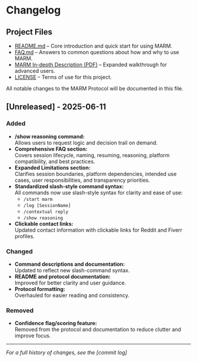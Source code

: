 # Changelog

## Project Files

- [README.md](README.md) – Core introduction and quick start for using MARM.  
- [FAQ.md](FAQ.md) – Answers to common questions about how and why to use MARM.   
- [MARM In-depth Description (PDF)](Marm%20In-depth%20Description.pdf) – Expanded walkthrough for advanced users.  
- [LICENSE](LICENSE) – Terms of use for this project.


All notable changes to the MARM Protocol will be documented in this file.

## [Unreleased] - 2025-06-11

### Added
- **/show reasoning command:**  
  Allows users to request logic and decision trail on demand.
- **Comprehensive FAQ section:**  
  Covers session lifecycle, naming, resuming, reasoning, platform compatibility, and best practices.
- **Expanded Limitations section:**  
  Clarifies session boundaries, platform dependencies, intended use cases, user responsibilities, and transparency priorities.
- **Standardized slash-style command syntax:**  
  All commands now use slash-style syntax for clarity and ease of use:
  - `/start marm`
  - `/log [SessionName]`
  - `/contextual reply`
  - `/show reasoning`
- **Clickable contact links:**  
  Updated contact information with clickable links for Reddit and Fiverr profiles.

### Changed
- **Command descriptions and documentation:**  
  Updated to reflect new slash-command syntax.
- **README and protocol documentation:**  
  Improved for better clarity and user guidance.
- **Protocol formatting:**  
  Overhauled for easier reading and consistency.

### Removed
- **Confidence flag/scoring feature:**  
  Removed from the protocol and documentation to reduce clutter and improve focus.

---

*For a full history of changes, see the [commit log]*
